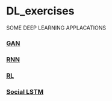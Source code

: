 # DL_exercises

SOME DEEP LEARNING APPLACATIONS

### [GAN](https://github.com/lyuwenyu/DL_exercises/tree/master/gan-generative%20adversarial%20network)

### [RNN](https://github.com/lyuwenyu/DL_exercises/tree/master/pong-reinforcement%20learning)

### [RL](https://github.com/lyuwenyu/DL_exercises/tree/master/rnn)

### [Social LSTM](https://github.com/lyuwenyu/DL_exercises/tree/master/social-lstm)
